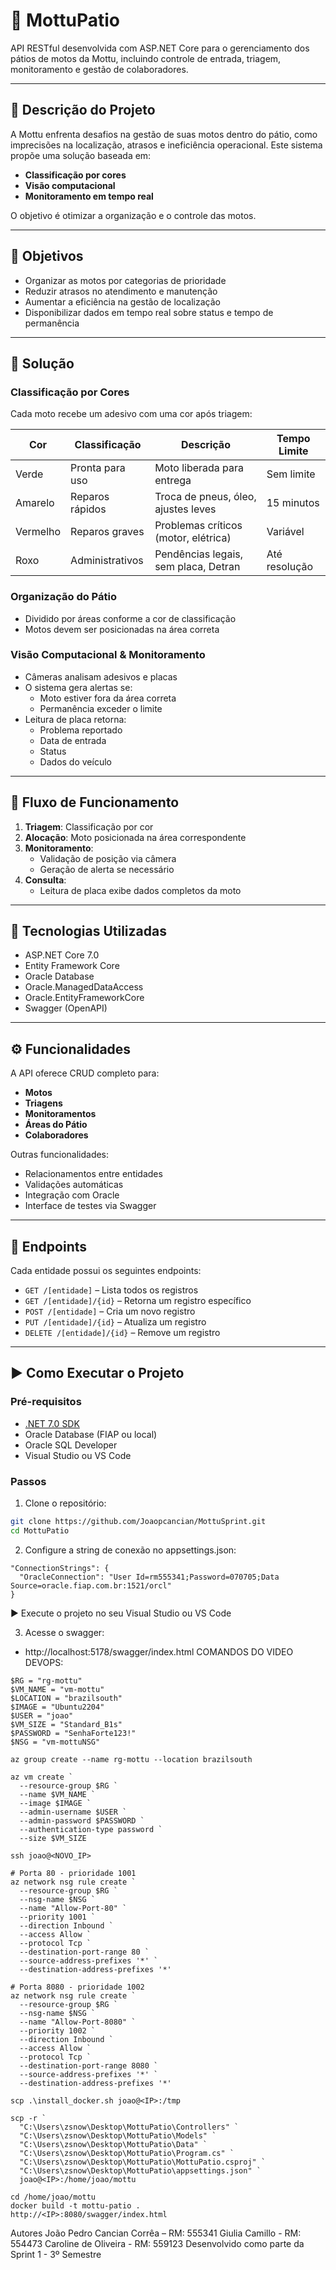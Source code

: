 # 🚀 MottuPatio

API RESTful desenvolvida com ASP.NET Core para o gerenciamento dos pátios de motos da Mottu, incluindo controle de entrada, triagem, monitoramento e gestão de colaboradores.

---

## 🧾 Descrição do Projeto

A Mottu enfrenta desafios na gestão de suas motos dentro do pátio, como imprecisões na localização, atrasos e ineficiência operacional. Este sistema propõe uma solução baseada em:

- **Classificação por cores**
- **Visão computacional**
- **Monitoramento em tempo real**

O objetivo é otimizar a organização e o controle das motos.

---

## 🎯 Objetivos

- Organizar as motos por categorias de prioridade
- Reduzir atrasos no atendimento e manutenção
- Aumentar a eficiência na gestão de localização
- Disponibilizar dados em tempo real sobre status e tempo de permanência

---

## 🧩 Solução

### Classificação por Cores

Cada moto recebe um adesivo com uma cor após triagem:

| Cor     | Classificação             | Descrição                             | Tempo Limite        |
|---------|---------------------------|----------------------------------------|---------------------|
| Verde   | Pronta para uso           | Moto liberada para entrega             | Sem limite          |
| Amarelo | Reparos rápidos           | Troca de pneus, óleo, ajustes leves    | 15 minutos          |
| Vermelho| Reparos graves            | Problemas críticos (motor, elétrica)   | Variável            |
| Roxo    | Administrativos           | Pendências legais, sem placa, Detran   | Até resolução       |

### Organização do Pátio

- Dividido por áreas conforme a cor de classificação
- Motos devem ser posicionadas na área correta

### Visão Computacional & Monitoramento

- Câmeras analisam adesivos e placas
- O sistema gera alertas se:
  - Moto estiver fora da área correta
  - Permanência exceder o limite
- Leitura de placa retorna:
  - Problema reportado
  - Data de entrada
  - Status
  - Dados do veículo

---

## 🔁 Fluxo de Funcionamento

1. **Triagem**: Classificação por cor
2. **Alocação**: Moto posicionada na área correspondente
3. **Monitoramento**:
   - Validação de posição via câmera
   - Geração de alerta se necessário
4. **Consulta**:
   - Leitura de placa exibe dados completos da moto

---

## 🧪 Tecnologias Utilizadas

- ASP.NET Core 7.0
- Entity Framework Core
- Oracle Database
- Oracle.ManagedDataAccess
- Oracle.EntityFrameworkCore
- Swagger (OpenAPI)

---

## ⚙️ Funcionalidades

A API oferece CRUD completo para:

- **Motos**
- **Triagens**
- **Monitoramentos**
- **Áreas do Pátio**
- **Colaboradores**

Outras funcionalidades:
- Relacionamentos entre entidades
- Validações automáticas
- Integração com Oracle
- Interface de testes via Swagger

---

## 🔗 Endpoints

Cada entidade possui os seguintes endpoints:

- `GET /[entidade]` – Lista todos os registros
- `GET /[entidade]/{id}` – Retorna um registro específico
- `POST /[entidade]` – Cria um novo registro
- `PUT /[entidade]/{id}` – Atualiza um registro
- `DELETE /[entidade]/{id}` – Remove um registro

---

## ▶️ Como Executar o Projeto

### Pré-requisitos

- [.NET 7.0 SDK](https://dotnet.microsoft.com/en-us/download/dotnet/7.0)
- Oracle Database (FIAP ou local)
- Oracle SQL Developer
- Visual Studio ou VS Code

### Passos

1. Clone o repositório:

```bash
git clone https://github.com/Joaopcancian/MottuSprint.git
cd MottuPatio
```
2. Configure a string de conexão no appsettings.json:
```
"ConnectionStrings": {
  "OracleConnection": "User Id=rm555341;Password=070705;Data Source=oracle.fiap.com.br:1521/orcl"
}
```
▶️ Execute o projeto no seu Visual Studio ou VS Code

3. Acesse o swagger:
- http://localhost:5178/swagger/index.html
COMANDOS DO VIDEO DEVOPS:
```
$RG = "rg-mottu"
$VM_NAME = "vm-mottu"
$LOCATION = "brazilsouth"
$IMAGE = "Ubuntu2204"
$USER = "joao"
$VM_SIZE = "Standard_B1s"
$PASSWORD = "SenhaForte123!"
$NSG = "vm-mottuNSG"

az group create --name rg-mottu --location brazilsouth

az vm create `
  --resource-group $RG `
  --name $VM_NAME `
  --image $IMAGE `
  --admin-username $USER `
  --admin-password $PASSWORD `
  --authentication-type password `
  --size $VM_SIZE

ssh joao@<NOVO_IP>

# Porta 80 - prioridade 1001
az network nsg rule create `
  --resource-group $RG `
  --nsg-name $NSG `
  --name "Allow-Port-80" `
  --priority 1001 `
  --direction Inbound `
  --access Allow `
  --protocol Tcp `
  --destination-port-range 80 `
  --source-address-prefixes '*' `
  --destination-address-prefixes '*'

# Porta 8080 - prioridade 1002
az network nsg rule create `
  --resource-group $RG `
  --nsg-name $NSG `
  --name "Allow-Port-8080" `
  --priority 1002 `
  --direction Inbound `
  --access Allow `
  --protocol Tcp `
  --destination-port-range 8080 `
  --source-address-prefixes '*' `
  --destination-address-prefixes '*'

scp .\install_docker.sh joao@<IP>:/tmp

scp -r `
  "C:\Users\zsnow\Desktop\MottuPatio\Controllers" `
  "C:\Users\zsnow\Desktop\MottuPatio\Models" `
  "C:\Users\zsnow\Desktop\MottuPatio\Data" `
  "C:\Users\zsnow\Desktop\MottuPatio\Program.cs" `
  "C:\Users\zsnow\Desktop\MottuPatio\MottuPatio.csproj" `
  "C:\Users\zsnow\Desktop\MottuPatio\appsettings.json" `
  joao@<IP>:/home/joao/mottu

cd /home/joao/mottu
docker build -t mottu-patio .
http://<IP>:8080/swagger/index.html

```
Autores
João Pedro Cancian Corrêa – RM: 555341
Giulia Camillo - RM: 554473
Caroline de Oliveira - RM: 559123
Desenvolvido como parte da Sprint 1 - 3º Semestre
